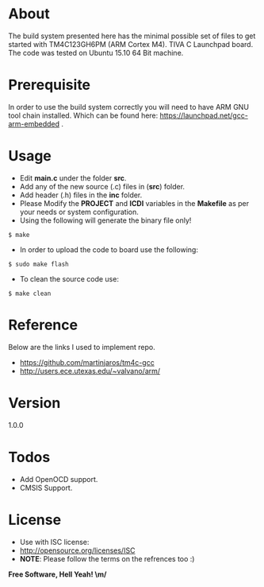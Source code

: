 # About

The build system presented here has the minimal possible set of files to get started with TM4C123GH6PM (ARM Cortex M4). TIVA C Launchpad board. The code was tested on Ubuntu 15.10 64 Bit machine.

# Prerequisite
In order to use the build system correctly you will need to have ARM GNU tool chain installed. Which can be found here: https://launchpad.net/gcc-arm-embedded .

# Usage
- Edit **main.c** under the folder **src**. 
- Add any of the new source (.c) files in (**src**) folder.
- Add header (.h) files in the **inc** folder.
- Please Modify the **PROJECT** and **ICDI** variables in the **Makefile** as per your needs or system configuration.
- Using the following will generate the binary file only!
``` 
$ make
```
- In order to upload the code to board use the following:
``` 
$ sudo make flash
```
- To clean the source code use:
``` 
$ make clean
```

# Reference
Below are the links I used to implement repo.
- https://github.com/martinjaros/tm4c-gcc
- http://users.ece.utexas.edu/~valvano/arm/

# Version
1.0.0

# Todos
 - Add OpenOCD support.
 - CMSIS Support.
 
# License
- Use with ISC license:
- http://opensource.org/licenses/ISC
- **NOTE**: Please follow the terms on the refrences too :)

**Free Software, Hell Yeah! \m/**
